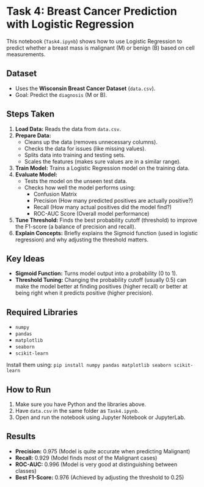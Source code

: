# Task 4: Breast Cancer Prediction with Logistic Regression

This notebook (`Task4.ipynb`) shows how to use Logistic Regression to predict whether a breast mass is malignant (M) or benign (B) based on cell measurements.

## Dataset

*   Uses the **Wisconsin Breast Cancer Dataset** (`data.csv`).
*   Goal: Predict the `diagnosis` (M or B).

## Steps Taken

1.  **Load Data:** Reads the data from `data.csv`.
2.  **Prepare Data:**
    *   Cleans up the data (removes unnecessary columns).
    *   Checks the data for issues (like missing values).
    *   Splits data into training and testing sets.
    *   Scales the features (makes sure values are in a similar range).
3.  **Train Model:** Trains a Logistic Regression model on the training data.
4.  **Evaluate Model:**
    *   Tests the model on the unseen test data.
    *   Checks how well the model performs using:
        *   Confusion Matrix
        *   Precision (How many predicted positives are actually positive?)
        *   Recall (How many actual positives did the model find?)
        *   ROC-AUC Score (Overall model performance)
5.  **Tune Threshold:** Finds the best probability cutoff (threshold) to improve the F1-score (a balance of precision and recall).
6.  **Explain Concepts:** Briefly explains the Sigmoid function (used in logistic regression) and why adjusting the threshold matters.

## Key Ideas

*   **Sigmoid Function:** Turns model output into a probability (0 to 1).
*   **Threshold Tuning:** Changing the probability cutoff (usually 0.5) can make the model better at finding positives (higher recall) or better at being right when it predicts positive (higher precision).

## Required Libraries

*   `numpy`
*   `pandas`
*   `matplotlib`
*   `seaborn`
*   `scikit-learn`

Install them using: `pip install numpy pandas matplotlib seaborn scikit-learn`

## How to Run

1.  Make sure you have Python and the libraries above.
2.  Have `data.csv` in the same folder as `Task4.ipynb`.
3.  Open and run the notebook using Jupyter Notebook or JupyterLab.

## Results

*   **Precision:** 0.975 (Model is quite accurate when predicting Malignant)
*   **Recall:** 0.929 (Model finds most of the Malignant cases)
*   **ROC-AUC:** 0.996 (Model is very good at distinguishing between classes)
*   **Best F1-Score:** 0.976 (Achieved by adjusting the threshold to 0.25)
